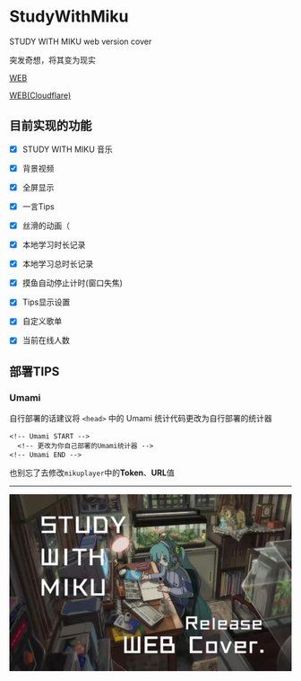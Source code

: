 # StudyWithMiku

STUDY WITH MIKU web version cover

突发奇想，将其变为现实

[WEB](https://studymiku.wenqi.icu)

[WEB(Cloudflare)](https://studymiku.cloudflare.wenqi.icu)

## 目前实现的功能

- [x] STUDY WITH MIKU 音乐

- [x] 背景视频

- [x] 全屏显示

- [x] 一言Tips

- [x] 丝滑的动画（

- [x] 本地学习时长记录

- [x] 本地学习总时长记录

- [x] 摸鱼自动停止计时(窗口失焦)

- [x] Tips显示设置

- [x] 自定义歌单

- [x] 当前在线人数

## 部署TIPS

### Umami

自行部署的话建议将 `<head>` 中的 Umami 统计代码更改为自行部署的统计器

```
<!-- Umami START -->
  <!-- 更改为你自己部署的Umami统计器 -->
<!-- Umami END -->
```

也别忘了去修改`mikuplayer`中的**Token**、**URL**值

---

[![Cover](https://raw.githubusercontent.com/WenqiOfficial/wenqicdn/master/img/banner/studymiku.jpg)](https://www.bilibili.com/video/BV1rV41157DR)
